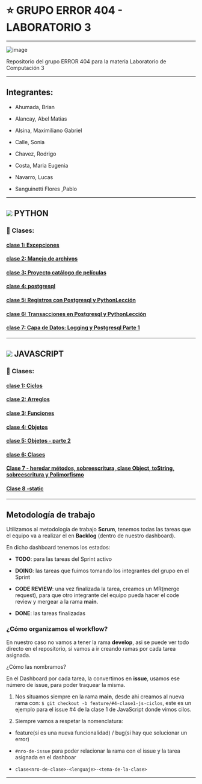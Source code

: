 # :star: GRUPO ERROR 404 - LABORATORIO 3

---

![image](https://user-images.githubusercontent.com/72580574/232951630-0378508f-7755-4582-ad40-c26015adb596.png)


Repositorio del grupo ERROR 404 para la materia Laboratorio de Computación 3

---

## Integrantes:

- Ahumada, Brian                         

- Alancay, Abel Matias                

- Alsina, Maximiliano Gabriel                     

- Calle, Sonia 

- Chavez, Rodrigo                       

- Costa, Maria Eugenia              

- Navarro, Lucas                                            

- Sanguinetti Flores ,Pablo

---

## <img src="https://img.icons8.com/color/50/null/python--v1.png"/> PYTHON

### :book: Clases:

#### [clase 1: Excepciones](https://github.com/CodeSystem2022/ERROR-404-LABORATORIO3/tree/main/python/Clase_01_Leccion01)

#### [clase 2: Manejo de archivos](https://github.com/CodeSystem2022/ERROR-404-LABORATORIO3/tree/main/python/Clase_02/Leccion2)

#### [clase 3: Proyecto catálogo de películas](https://github.com/CodeSystem2022/ERROR-404-LABORATORIO3/tree/main/python/Clase_03/Leccion_03)

#### [clase 4: postgresql](https://github.com/CodeSystem2022/ERROR-404-LABORATORIO3/tree/main/python/Clase_04/Leccion04/BD)

#### [clase 5: Registros con Postgresql y PythonLección](https://github.com/CodeSystem2022/ERROR-404-LABORATORIO3/tree/main/python/clase_05)

#### [clase 6: Transacciones en Postgresql y PythonLección ](https://github.com/CodeSystem2022/ERROR-404-LABORATORIO3/tree/main/python/clase_06)

#### [clase 7: Capa de Datos: Logging y Postgresql Parte 1 ](https://github.com/CodeSystem2022/ERROR-404-LABORATORIO3/tree/main/python/clase_07)

---

## <img src="https://img.icons8.com/color/50/null/javascript--v1.png"/> JAVASCRIPT

### :book: Clases:

#### [clase 1: Ciclos](https://github.com/CodeSystem2022/ERROR-404-LABORATORIO3/tree/main/javascript/clase1-ciclos)

#### [clase 2: Arreglos](https://github.com/CodeSystem2022/ERROR-404-LABORATORIO3/tree/main/javascript/clase2-arreglos)

#### [clase 3: Funciones](https://github.com/CodeSystem2022/ERROR-404-LABORATORIO3/tree/main/javascript/clase3-funciones)

#### [clase 4: Objetos](https://github.com/CodeSystem2022/ERROR-404-LABORATORIO3/tree/main/javascript/clase4-objetos)

#### [clase 5: Objetos - parte 2](https://github.com/CodeSystem2022/ERROR-404-LABORATORIO3/tree/main/javascript/clase5-objetos-parte2)

#### [clase 6: Clases](https://github.com/CodeSystem2022/ERROR-404-LABORATORIO3/tree/main/javascript/Clase%206-Clases)

#### [Clase 7 - heredar métodos, sobreescritura, clase Object, toString, sobreescritura y Polimorfismo](https://github.com/CodeSystem2022/ERROR-404-LABORATORIO3/tree/main/javascript/clase7-clases-parte2)

#### [Clase 8 -static](https://github.com/CodeSystem2022/ERROR-404-LABORATORIO3/tree/main/javascript/clase8-static-js)

---

## Metodología de trabajo

Utilizamos al metodología de trabajo **Scrum**, tenemos todas las tareas que el equipo va a realizar el en **Backlog** (dentro de nuestro dashboard).

En dicho dashboard tenemos los estados: 

- **TODO**: para las tareas del Sprint activo

- **DOING**: las tareas que fuimos tomando los integrantes del grupo en el Sprint

- **CODE REVIEW**: una vez finalizada la tarea, creamos un MR(merge request), para que otro integrante del equipo pueda hacer el code review y mergear a la rama **main**.

- **DONE**: las tareas finalizadas

### ¿Cómo organizamos el workflow?

En nuestro caso no vamos a tener la rama **develop**, asi se puede ver todo directo en el repositorio, si vamos a ir creando ramas por cada tarea asignada.

¿Cómo las nombramos?

En el Dashboard por cada tarea, la convertimos en **issue**, usamos ese número de issue, para poder traquear la misma.

1. Nos situamos siempre en la rama **main**, desde ahi creamos al nueva rama con: `$ git checkout -b feature/#4-clase1-js-ciclos`, este es un ejemplo para el issue #4 de la clase 1 de JavaScript donde vimos cilos.

2. Siempre vamos a respetar la nomenclatura:

- feature(si es una nueva funcionalidad) / bug(si hay que solucionar un error)

- `#nro-de-issue` para poder relacionar la rama con el issue y la tarea asignada en el dashboar

- `clase<nro-de-clase>-<lenguaje>-<tema-de-la-clase>`

---
